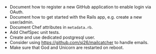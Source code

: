 * Document how to register a new GitHub application to enable login via OAuth.
* Document how to get started with the Rails app, e.g. create a new user/admin.
* Document Chef attributes in `metadata.rb`.
* Add ChefSpec unit tests.
* Create and use dedicated postgresql user.
* Consider using https://github.com/sj26/mailcatcher to handle emails.
* Make sure that God and Unicorn are restarted on reboot.
